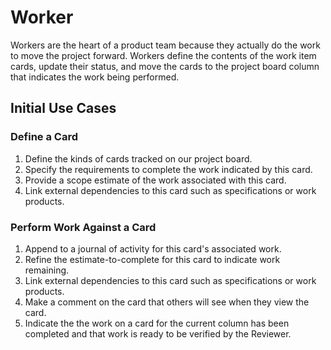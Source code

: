 # Worker

Workers are the heart of a product team because they actually do the work to move the project forward. Workers define the contents of the work item cards, update their status, and move the cards to the project board column that indicates the work being performed.

## Initial Use Cases

### Define a Card

1. Define the kinds of cards tracked on our project board.
2. Specify the requirements to complete the work indicated by this card.
3. Provide a scope estimate of the work associated with this card.
4. Link external dependencies to this card such as specifications or work products.

### Perform Work Against a Card

1. Append to a journal of activity for this card's associated work.
2. Refine the estimate-to-complete for this card to indicate work remaining.
3. Link external dependencies to this card such as specifications or work products.
4. Make a comment on the card that others will see when they view the card.
5. Indicate the the work on a card for the current column has been completed and that work is ready to be verified by the Reviewer.
